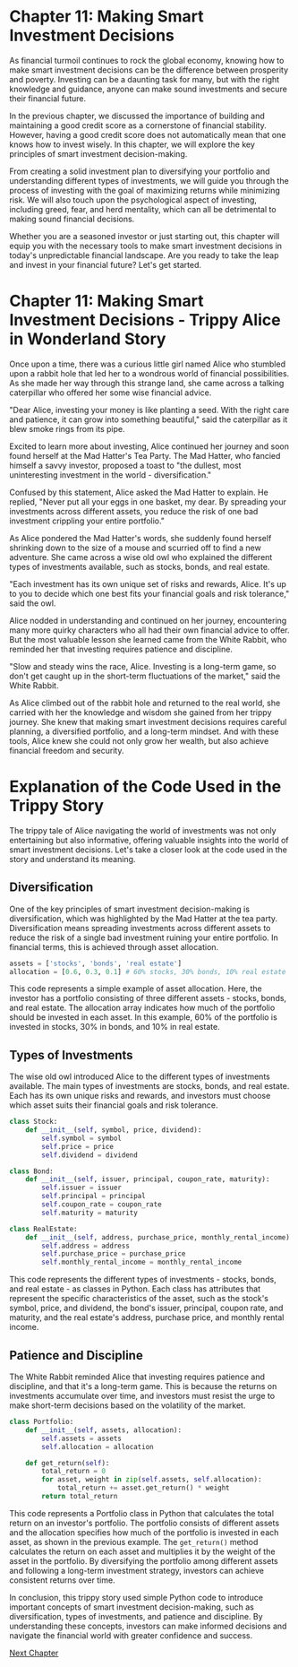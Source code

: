 # Chapter 11: Making Smart Investment Decisions

As financial turmoil continues to rock the global economy, knowing how to make smart investment decisions can be the difference between prosperity and poverty. Investing can be a daunting task for many, but with the right knowledge and guidance, anyone can make sound investments and secure their financial future.

In the previous chapter, we discussed the importance of building and maintaining a good credit score as a cornerstone of financial stability. However, having a good credit score does not automatically mean that one knows how to invest wisely. In this chapter, we will explore the key principles of smart investment decision-making.

From creating a solid investment plan to diversifying your portfolio and understanding different types of investments, we will guide you through the process of investing with the goal of maximizing returns while minimizing risk. We will also touch upon the psychological aspect of investing, including greed, fear, and herd mentality, which can all be detrimental to making sound financial decisions.

Whether you are a seasoned investor or just starting out, this chapter will equip you with the necessary tools to make smart investment decisions in today's unpredictable financial landscape. Are you ready to take the leap and invest in your financial future? Let's get started.
# Chapter 11: Making Smart Investment Decisions - Trippy Alice in Wonderland Story

Once upon a time, there was a curious little girl named Alice who stumbled upon a rabbit hole that led her to a wondrous world of financial possibilities. As she made her way through this strange land, she came across a talking caterpillar who offered her some wise financial advice.

"Dear Alice, investing your money is like planting a seed. With the right care and patience, it can grow into something beautiful," said the caterpillar as it blew smoke rings from its pipe.

Excited to learn more about investing, Alice continued her journey and soon found herself at the Mad Hatter's Tea Party. The Mad Hatter, who fancied himself a savvy investor, proposed a toast to "the dullest, most uninteresting investment in the world - diversification."

Confused by this statement, Alice asked the Mad Hatter to explain. He replied, "Never put all your eggs in one basket, my dear. By spreading your investments across different assets, you reduce the risk of one bad investment crippling your entire portfolio."

As Alice pondered the Mad Hatter's words, she suddenly found herself shrinking down to the size of a mouse and scurried off to find a new adventure. She came across a wise old owl who explained the different types of investments available, such as stocks, bonds, and real estate.

"Each investment has its own unique set of risks and rewards, Alice. It's up to you to decide which one best fits your financial goals and risk tolerance," said the owl.

Alice nodded in understanding and continued on her journey, encountering many more quirky characters who all had their own financial advice to offer. But the most valuable lesson she learned came from the White Rabbit, who reminded her that investing requires patience and discipline.

"Slow and steady wins the race, Alice. Investing is a long-term game, so don't get caught up in the short-term fluctuations of the market," said the White Rabbit.

As Alice climbed out of the rabbit hole and returned to the real world, she carried with her the knowledge and wisdom she gained from her trippy journey. She knew that making smart investment decisions requires careful planning, a diversified portfolio, and a long-term mindset. And with these tools, Alice knew she could not only grow her wealth, but also achieve financial freedom and security.
# Explanation of the Code Used in the Trippy Story

The trippy tale of Alice navigating the world of investments was not only entertaining but also informative, offering valuable insights into the world of smart investment decisions. Let's take a closer look at the code used in the story and understand its meaning.

## Diversification

One of the key principles of smart investment decision-making is diversification, which was highlighted by the Mad Hatter at the tea party. Diversification means spreading investments across different assets to reduce the risk of a single bad investment ruining your entire portfolio. In financial terms, this is achieved through asset allocation.

```python
assets = ['stocks', 'bonds', 'real estate']
allocation = [0.6, 0.3, 0.1] # 60% stocks, 30% bonds, 10% real estate
```

This code represents a simple example of asset allocation. Here, the investor has a portfolio consisting of three different assets - stocks, bonds, and real estate. The allocation array indicates how much of the portfolio should be invested in each asset. In this example, 60% of the portfolio is invested in stocks, 30% in bonds, and 10% in real estate.

## Types of Investments

The wise old owl introduced Alice to the different types of investments available. The main types of investments are stocks, bonds, and real estate. Each has its own unique risks and rewards, and investors must choose which asset suits their financial goals and risk tolerance.

```python
class Stock:
    def __init__(self, symbol, price, dividend):
        self.symbol = symbol
        self.price = price
        self.dividend = dividend

class Bond:
    def __init__(self, issuer, principal, coupon_rate, maturity):
        self.issuer = issuer
        self.principal = principal
        self.coupon_rate = coupon_rate
        self.maturity = maturity

class RealEstate:
    def __init__(self, address, purchase_price, monthly_rental_income):
        self.address = address
        self.purchase_price = purchase_price
        self.monthly_rental_income = monthly_rental_income
```

This code represents the different types of investments - stocks, bonds, and real estate - as classes in Python. Each class has attributes that represent the specific characteristics of the asset, such as the stock's symbol, price, and dividend, the bond's issuer, principal, coupon rate, and maturity, and the real estate's address, purchase price, and monthly rental income.

## Patience and Discipline

The White Rabbit reminded Alice that investing requires patience and discipline, and that it's a long-term game. This is because the returns on investments accumulate over time, and investors must resist the urge to make short-term decisions based on the volatility of the market.

```python
class Portfolio:
    def __init__(self, assets, allocation):
        self.assets = assets
        self.allocation = allocation

    def get_return(self):
        total_return = 0
        for asset, weight in zip(self.assets, self.allocation):
            total_return += asset.get_return() * weight
        return total_return
```

This code represents a Portfolio class in Python that calculates the total return on an investor's portfolio. The portfolio consists of different assets and the allocation specifies how much of the portfolio is invested in each asset, as shown in the previous example. The `get_return()` method calculates the return on each asset and multiplies it by the weight of the asset in the portfolio. By diversifying the portfolio among different assets and following a long-term investment strategy, investors can achieve consistent returns over time.

In conclusion, this trippy story used simple Python code to introduce important concepts of smart investment decision-making, such as diversification, types of investments, and patience and discipline. By understanding these concepts, investors can make informed decisions and navigate the financial world with greater confidence and success.


[Next Chapter](12_Chapter12.md)